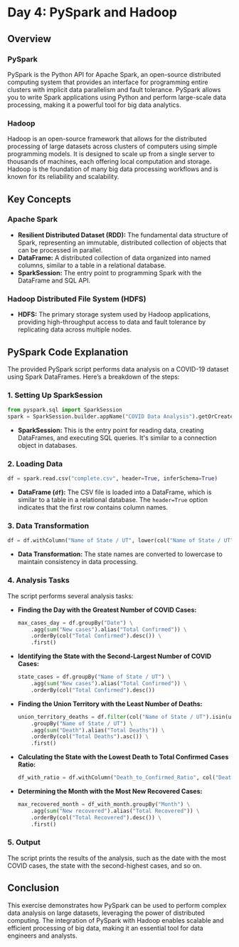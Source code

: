 # Day 4: PySpark and Hadoop

## Overview

### PySpark
PySpark is the Python API for Apache Spark, an open-source distributed computing system that provides an interface for programming entire clusters with implicit data parallelism and fault tolerance. PySpark allows you to write Spark applications using Python and perform large-scale data processing, making it a powerful tool for big data analytics.

### Hadoop
Hadoop is an open-source framework that allows for the distributed processing of large datasets across clusters of computers using simple programming models. It is designed to scale up from a single server to thousands of machines, each offering local computation and storage. Hadoop is the foundation of many big data processing workflows and is known for its reliability and scalability.

## Key Concepts

### Apache Spark
- **Resilient Distributed Dataset (RDD):** The fundamental data structure of Spark, representing an immutable, distributed collection of objects that can be processed in parallel.
- **DataFrame:** A distributed collection of data organized into named columns, similar to a table in a relational database.
- **SparkSession:** The entry point to programming Spark with the DataFrame and SQL API.

### Hadoop Distributed File System (HDFS)
- **HDFS:** The primary storage system used by Hadoop applications, providing high-throughput access to data and fault tolerance by replicating data across multiple nodes.

## PySpark Code Explanation

The provided PySpark script performs data analysis on a COVID-19 dataset using Spark DataFrames. Here’s a breakdown of the steps:

### 1. Setting Up SparkSession
```python
from pyspark.sql import SparkSession
spark = SparkSession.builder.appName("COVID Data Analysis").getOrCreate()
```
- **SparkSession:** This is the entry point for reading data, creating DataFrames, and executing SQL queries. It's similar to a connection object in databases.

### 2. Loading Data
```python
df = spark.read.csv("complete.csv", header=True, inferSchema=True)
```
- **DataFrame (`df`):** The CSV file is loaded into a DataFrame, which is similar to a table in a relational database. The `header=True` option indicates that the first row contains column names.

### 3. Data Transformation
```python
df = df.withColumn("Name of State / UT", lower(col("Name of State / UT")))
```
- **Data Transformation:** The state names are converted to lowercase to maintain consistency in data processing.

### 4. Analysis Tasks
The script performs several analysis tasks:
- **Finding the Day with the Greatest Number of COVID Cases:** 
  ```python
  max_cases_day = df.groupBy("Date") \
      .agg(sum("New cases").alias("Total Confirmed")) \
      .orderBy(col("Total Confirmed").desc()) \
      .first()
  ```
- **Identifying the State with the Second-Largest Number of COVID Cases:**
  ```python
  state_cases = df.groupBy("Name of State / UT") \
      .agg(sum("New cases").alias("Total Confirmed")) \
      .orderBy(col("Total Confirmed").desc())
  ```
- **Finding the Union Territory with the Least Number of Deaths:**
  ```python
  union_territory_deaths = df.filter(col("Name of State / UT").isin(unique_states)) \
      .groupBy("Name of State / UT") \
      .agg(sum("Death").alias("Total Deaths")) \
      .orderBy(col("Total Deaths").asc()) \
      .first()
  ```
- **Calculating the State with the Lowest Death to Total Confirmed Cases Ratio:**
  ```python
  df_with_ratio = df.withColumn("Death_to_Confirmed_Ratio", col("Death") / col("Total Confirmed cases"))
  ```
- **Determining the Month with the Most New Recovered Cases:**
  ```python
  max_recovered_month = df_with_month.groupBy("Month") \
      .agg(sum("New recovered").alias("Total Recovered")) \
      .orderBy(col("Total Recovered").desc()) \
      .first()
  ```

### 5. Output
The script prints the results of the analysis, such as the date with the most COVID cases, the state with the second-highest cases, and so on.

## Conclusion
This exercise demonstrates how PySpark can be used to perform complex data analysis on large datasets, leveraging the power of distributed computing. The integration of PySpark with Hadoop enables scalable and efficient processing of big data, making it an essential tool for data engineers and analysts.
